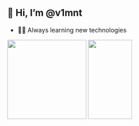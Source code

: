 ## 👋 Hi, I’m @v1mnt
- 👨‍💻 Always learning new technologies

<div>
<img height="180em" src="https://github-readme-stats.vercel.app/api?username=v1mnt&show_icons=true&theme=radical">
<img height="180em" width="100em" src="https://github-readme-stats.vercel.app/api/top-langs/?username=v1mnt&layout=compact&theme=radical">
</div>


